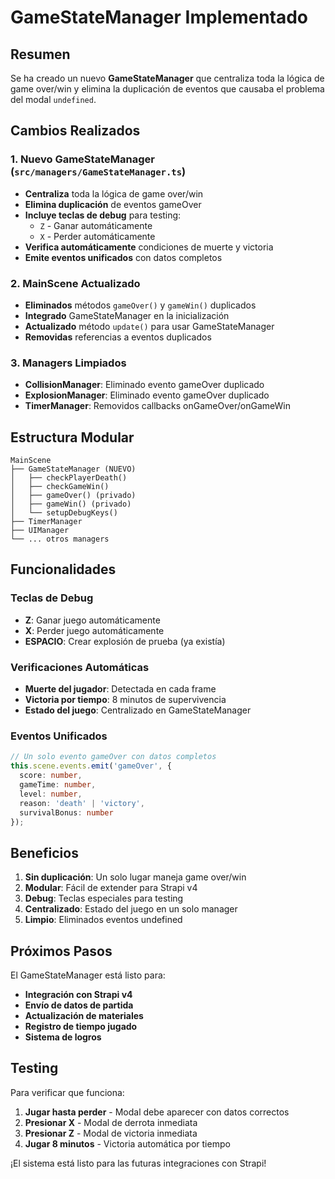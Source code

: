 # GameStateManager Implementado

## Resumen
Se ha creado un nuevo **GameStateManager** que centraliza toda la lógica de game over/win y elimina la duplicación de eventos que causaba el problema del modal `undefined`.

## Cambios Realizados

### 1. Nuevo GameStateManager (`src/managers/GameStateManager.ts`)
- **Centraliza** toda la lógica de game over/win
- **Elimina duplicación** de eventos gameOver
- **Incluye teclas de debug** para testing:
  - `Z` - Ganar automáticamente
  - `X` - Perder automáticamente
- **Verifica automáticamente** condiciones de muerte y victoria
- **Emite eventos unificados** con datos completos

### 2. MainScene Actualizado
- **Eliminados** métodos `gameOver()` y `gameWin()` duplicados
- **Integrado** GameStateManager en la inicialización
- **Actualizado** método `update()` para usar GameStateManager
- **Removidas** referencias a eventos duplicados

### 3. Managers Limpiados
- **CollisionManager**: Eliminado evento gameOver duplicado
- **ExplosionManager**: Eliminado evento gameOver duplicado
- **TimerManager**: Removidos callbacks onGameOver/onGameWin

## Estructura Modular

```
MainScene
├── GameStateManager (NUEVO)
│   ├── checkPlayerDeath()
│   ├── checkGameWin()
│   ├── gameOver() (privado)
│   ├── gameWin() (privado)
│   └── setupDebugKeys()
├── TimerManager
├── UIManager
└── ... otros managers
```

## Funcionalidades

### Teclas de Debug
- **Z**: Ganar juego automáticamente
- **X**: Perder juego automáticamente
- **ESPACIO**: Crear explosión de prueba (ya existía)

### Verificaciones Automáticas
- **Muerte del jugador**: Detectada en cada frame
- **Victoria por tiempo**: 8 minutos de supervivencia
- **Estado del juego**: Centralizado en GameStateManager

### Eventos Unificados
```typescript
// Un solo evento gameOver con datos completos
this.scene.events.emit('gameOver', {
  score: number,
  gameTime: number,
  level: number,
  reason: 'death' | 'victory',
  survivalBonus: number
});
```

## Beneficios

1. **Sin duplicación**: Un solo lugar maneja game over/win
2. **Modular**: Fácil de extender para Strapi v4
3. **Debug**: Teclas especiales para testing
4. **Centralizado**: Estado del juego en un solo manager
5. **Limpio**: Eliminados eventos undefined

## Próximos Pasos

El GameStateManager está listo para:
- **Integración con Strapi v4**
- **Envío de datos de partida**
- **Actualización de materiales**
- **Registro de tiempo jugado**
- **Sistema de logros**

## Testing

Para verificar que funciona:
1. **Jugar hasta perder** - Modal debe aparecer con datos correctos
2. **Presionar X** - Modal de derrota inmediata
3. **Presionar Z** - Modal de victoria inmediata
4. **Jugar 8 minutos** - Victoria automática por tiempo

¡El sistema está listo para las futuras integraciones con Strapi! 